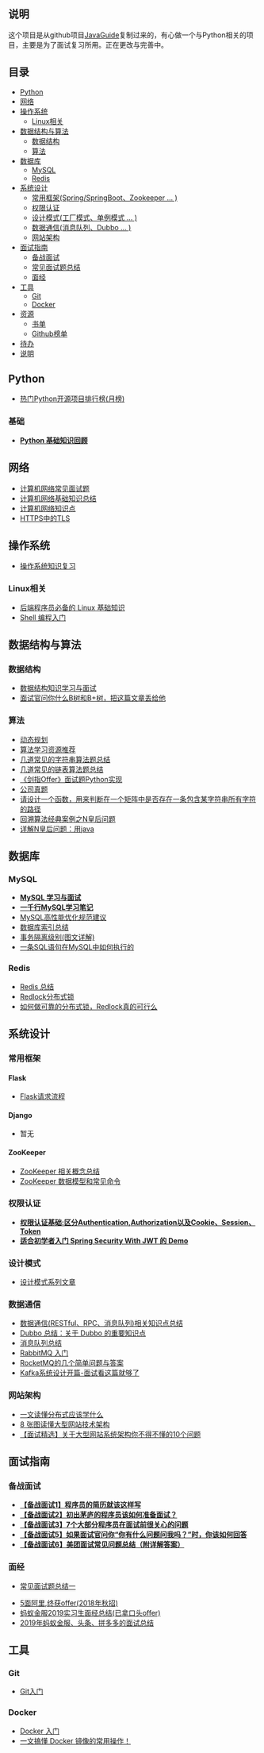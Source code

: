 
## 说明

这个项目是从github项目[JavaGuide](https://github.com/Snailclimb/JavaGuide)复制过来的，有心做一个与Python相关的项目，主要是为了面试复习所用。正在更改与完善中。


## 目录

- [Python](#Python)
- [网络](#网络)
- [操作系统](#操作系统)
    - [Linux相关](#linux相关)
- [数据结构与算法](#数据结构与算法)
    - [数据结构](#数据结构)
    - [算法](#算法)
- [数据库](#数据库)
    - [MySQL](#mysql)
    - [Redis](#redis)
- [系统设计](#系统设计)
    - [常用框架(Spring/SpringBoot、Zookeeper ... )](#常用框架)
    - [权限认证](#权限认证)
    - [设计模式(工厂模式、单例模式 ... )](#设计模式)
    - [数据通信(消息队列、Dubbo ... )](#数据通信)
    - [网站架构](#网站架构)
- [面试指南](#面试指南)
    - [备战面试](#备战面试)
    - [常见面试题总结](#常见面试题总结)
    - [面经](#面经)
- [工具](#工具)
    - [Git](#git)
    - [Docker](#Docker)
- [资源](#资源)
    - [书单](#书单)
    - [Github榜单](#Github榜单)
- [待办](#待办)
- [说明](#说明)

## Python

* [热门Python开源项目排行榜(月榜)](https://github.com/trending/python?since=monthly)

### 基础

* **[Python 基础知识回顾](docs/Python)**

## 网络

* [计算机网络常见面试题](docs/计算机网络/计算机网络.md)
* [计算机网络基础知识总结](docs/计算机网络/干货：计算机网络知识总结.md)
* [计算机网络知识点](docs/计算机网络/计算机网络知识点.md)
* [HTTPS中的TLS](docs/计算机网络/HTTPS中的TLS.md)

## 操作系统

* [操作系统知识复习](docs/操作系统/操作系统知识复习.md)

### Linux相关

* [后端程序员必备的 Linux 基础知识](docs/操作系统/Linux基础知识.md)  
* [Shell 编程入门](docs/操作系统/Shell.md) 

## 数据结构与算法

### 数据结构

- [数据结构知识学习与面试](docs/数据结构与算法/数据结构.md)
- [面试官问你什么B树和B+树，把这篇文章丢给他](docs/数据结构与算法/面试官问你什么B树和B+树，把这篇文章丢给他.md)

### 算法

- [动态规划](docs/数据结构与算法/动态规划.md)
- [算法学习资源推荐](docs/数据结构与算法/算法学习资源推荐.md)  
- [几道常见的字符串算法题总结 ](docs/数据结构与算法/几道常见的子符串算法题.md)
- [几道常见的链表算法题总结 ](docs/数据结构与算法/几道常见的链表算法题.md)   
- [《剑指Offer》面试题Python实现](https://github.com/ChangAn223/Python-Offer)
- [公司真题](docs/数据结构与算法/公司真题.md)
- [请设计一个函数，用来判断在一个矩阵中是否存在一条包含某字符串所有字符的路径](https://www.cnblogs.com/ChangAn223/p/10828238.html)
- [回溯算法经典案例之N皇后问题](https://www.cnblogs.com/ChangAn223/p/10940455.html)
- [详解N皇后问题：用java](docs/数据结构与算法/Backtracking-NQueens.md)


## 数据库

### MySQL

* **[MySQL 学习与面试](docs/数据库/MySQL.md)**
* **[一千行MySQL学习笔记](docs/数据库/一千行MySQL命令.md)**
* [MySQL高性能优化规范建议](docs/数据库/MySQL高性能优化规范建议.md)
* [数据库索引总结](docs/数据库/MySQL%20Index.md)
* [事务隔离级别(图文详解)](docs/数据库/事务隔离级别(图文详解).md)
* [一条SQL语句在MySQL中如何执行的](docs/数据库/一条sql语句在mysql中如何执行的.md)

### Redis

* [Redis 总结](docs/数据库/Redis/Redis.md)
* [Redlock分布式锁](docs/数据库/Redis/Redlock分布式锁.md)
* [如何做可靠的分布式锁，Redlock真的可行么](docs/数据库/Redis/如何做可靠的分布式锁，Redlock真的可行么.md)

## 系统设计

### 常用框架

#### Flask

- [Flask请求流程](docs/Python/Flask请求流程.md)

#### Django

- 暂无


#### ZooKeeper

- [ZooKeeper 相关概念总结](docs/系统设计/ZooKeeper/ZooKeeper.md)
- [ZooKeeper 数据模型和常见命令](docs/系统设计/ZooKeeper/ZooKeeper数据模型和常见命令.md)

### 权限认证

- **[权限认证基础:区分Authentication,Authorization以及Cookie、Session、Token](docs/系统设计/authority-certification/basis-of-authority-certification.md)**
- **[适合初学者入门 Spring Security With JWT 的 Demo](https://github.com/Snailclimb/spring-security-jwt-guide)**

### 设计模式

- [设计模式系列文章](docs/系统设计)

### 数据通信

- [数据通信(RESTful、RPC、消息队列)相关知识点总结](docs/系统设计/data-communication/summary.md)
- [Dubbo 总结：关于 Dubbo 的重要知识点](docs/系统设计/data-communication/dubbo.md)
- [消息队列总结](docs/系统设计/data-communication/message-queue.md)
- [RabbitMQ 入门](docs/系统设计/data-communication/rabbitmq.md)
- [RocketMQ的几个简单问题与答案](docs/系统设计/data-communication/RocketMQ-Questions.md)
- [Kafka系统设计开篇-面试看这篇就够了](docs/系统设计/data-communication/Kafka系统设计开篇-面试看这篇就够了.md)

### 网站架构

- [一文读懂分布式应该学什么](docs/系统设计/website-architecture/分布式.md)
- [8 张图读懂大型网站技术架构](docs/系统设计/website-architecture/8%20张图读懂大型网站技术架构.md)
- [【面试精选】关于大型网站系统架构你不得不懂的10个问题](docs/系统设计/website-architecture/【面试精选】关于大型网站系统架构你不得不懂的10个问题.md)

## 面试指南

### 备战面试

* **[【备战面试1】程序员的简历就该这样写](docs/简历与面经/PreparingForInterview/程序员的简历之道.md)**
* **[【备战面试2】初出茅庐的程序员该如何准备面试？](docs/简历与面经/PreparingForInterview/interviewPrepare.md)**
* **[【备战面试3】7个大部分程序员在面试前很关心的问题](docs/简历与面经/PreparingForInterview/JavaProgrammerNeedKnow.md)**
* **[【备战面试5】如果面试官问你“你有什么问题问我吗？”时，你该如何回答](docs/简历与面经/PreparingForInterview/如果面试官问你"你有什么问题问我吗？"时，你该如何回答.md)**
* **[【备战面试6】美团面试常见问题总结（附详解答案）](docs/简历与面经/PreparingForInterview/美团面试常见问题总结.md)**


### 面经

* [常见面试题总结一](docs/简历与面经)

- [5面阿里,终获offer(2018年秋招)](docs/简历与面经/BATJrealInterviewExperience/5面阿里,终获offer.md)
- [蚂蚁金服2019实习生面经总结(已拿口头offer)](docs/简历与面经/BATJrealInterviewExperience/蚂蚁金服实习生面经总结(已拿口头offer).md)
- [2019年蚂蚁金服、头条、拼多多的面试总结](docs/简历与面经/BATJrealInterviewExperience/2019alipay-pinduoduo-toutiao.md)

## 工具

### Git

* [Git入门](docs/tools/Git.md)

### Docker

* [Docker 入门](docs/tools/Docker.md)
* [一文搞懂 Docker 镜像的常用操作！](docs/tools/Docker-Image.md)
